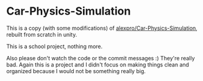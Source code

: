 # Car-Physics-Simulation
This is a copy (with some modifications) of [alexpro/Car-Physics-Simulation](https://github.com/alexpro0230/Car-Physcis-Simulation), rebuilt from scratch in unity.

This is a school project, nothing more.

Also please don't watch the code or the commit messages :) They're really bad. Again this is a project and I didn't focus on making things clean and organized because I would not be something really big.
